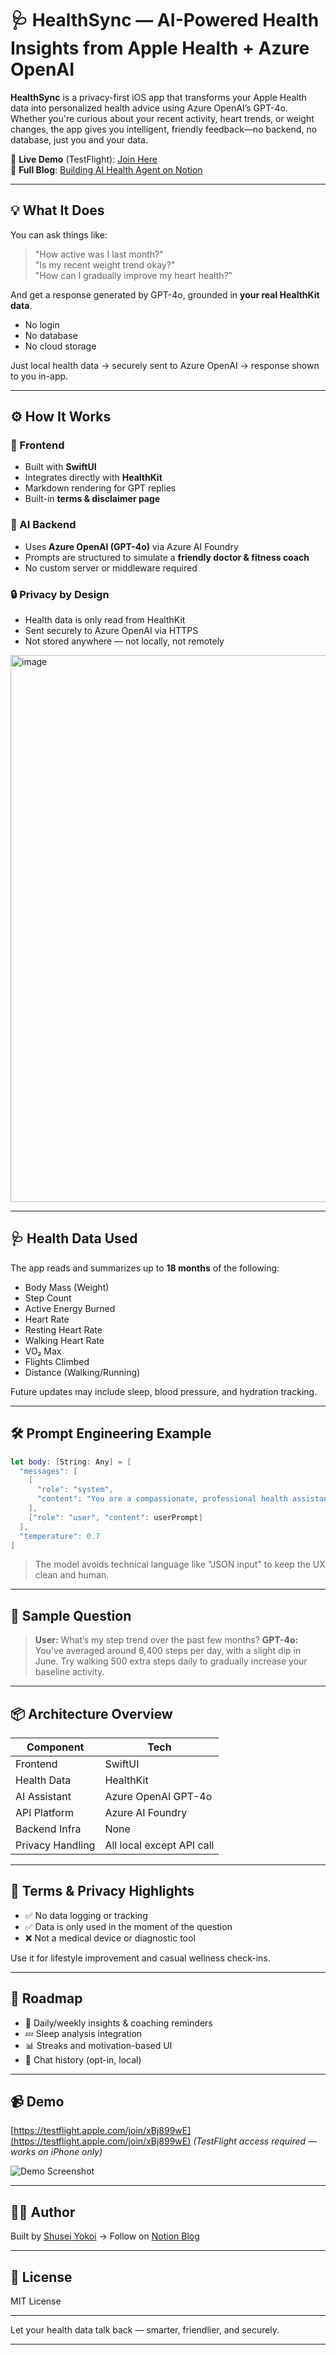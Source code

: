 
# 🩺 HealthSync — AI-Powered Health Insights from Apple Health + Azure OpenAI

**HealthSync** is a privacy-first iOS app that transforms your Apple Health data into personalized health advice using Azure OpenAI’s GPT-4o. Whether you're curious about your recent activity, heart trends, or weight changes, the app gives you intelligent, friendly feedback—no backend, no database, just you and your data.

🔗 **Live Demo** (TestFlight): [Join Here](https://testflight.apple.com/join/xBj899wE)  
📝 **Full Blog**: [Building AI Health Agent on Notion](https://shuseiyokoi.notion.site/Building-iOS-AI-Health-Agent-App-Using-Azure-OpenAI-SwiftUI-1ecf61fbe85c80e58c42c8df31fafc4f)



---

## 💡 What It Does

You can ask things like:
> "How active was I last month?"  
> "Is my recent weight trend okay?"  
> "How can I gradually improve my heart health?"  

And get a response generated by GPT-4o, grounded in **your real HealthKit data**.

- No login
- No database
- No cloud storage

Just local health data → securely sent to Azure OpenAI → response shown to you in-app.

---

## ⚙️ How It Works

### 📲 Frontend
- Built with **SwiftUI**
- Integrates directly with **HealthKit**
- Markdown rendering for GPT replies
- Built-in **terms & disclaimer page**

### 🧠 AI Backend
- Uses **Azure OpenAI (GPT-4o)** via Azure AI Foundry
- Prompts are structured to simulate a **friendly doctor & fitness coach**
- No custom server or middleware required

### 🔒 Privacy by Design
- Health data is only read from HealthKit
- Sent securely to Azure OpenAI via HTTPS
- Not stored anywhere — not locally, not remotely

<img width="2048" height="875" alt="image" src="https://github.com/user-attachments/assets/b34d1987-f99a-48ad-a3f5-09342258f02e" />


---

## 🩺 Health Data Used

The app reads and summarizes up to **18 months** of the following:

- Body Mass (Weight)
- Step Count
- Active Energy Burned
- Heart Rate
- Resting Heart Rate
- Walking Heart Rate
- VO₂ Max
- Flights Climbed
- Distance (Walking/Running)

Future updates may include sleep, blood pressure, and hydration tracking.

---

## 🛠 Prompt Engineering Example

```swift
let body: [String: Any] = [
  "messages": [
    [
      "role": "system",
      "content": "You are a compassionate, professional health assistant..."
    ],
    ["role": "user", "content": userPrompt]
  ],
  "temperature": 0.7
]
````

> The model avoids technical language like "JSON input" to keep the UX clean and human.

---

## 🧪 Sample Question

> **User:** What’s my step trend over the past few months?
> **GPT-4o:** You've averaged around 6,400 steps per day, with a slight dip in June. Try walking 500 extra steps daily to gradually increase your baseline activity.

---

## 📦 Architecture Overview

| Component        | Tech                      |
| ---------------- | ------------------------- |
| Frontend         | SwiftUI                   |
| Health Data      | HealthKit                 |
| AI Assistant     | Azure OpenAI GPT-4o       |
| API Platform     | Azure AI Foundry          |
| Backend Infra    | None                      |
| Privacy Handling | All local except API call |

---

## 📃 Terms & Privacy Highlights

* ✅ No data logging or tracking
* ✅ Data is only used in the moment of the question
* ❌ Not a medical device or diagnostic tool

Use it for lifestyle improvement and casual wellness check-ins.

---

## 🔭 Roadmap

* 🔁 Daily/weekly insights & coaching reminders
* 💤 Sleep analysis integration
* 📊 Streaks and motivation-based UI
* 💬 Chat history (opt-in, local)

---

## 📹 Demo

[https://testflight.apple.com/join/xBj899wE](https://testflight.apple.com/join/xBj899wE)
*(TestFlight access required — works on iPhone only)*

![Demo Screenshot](./images/healthsync-screenshot.png)

---

## 👨‍💻 Author

Built by [Shusei Yokoi](https://github.com/shuseiyokoi)
→ Follow on [Notion Blog](https://shuseiyokoi.notion.site/Building-iOS-AI-Health-Agent-App-Using-Azure-OpenAI-SwiftUI-1ecf61fbe85c80e58c42c8df31fafc4f)

---

## 📄 License

MIT License

---

Let your health data talk back — smarter, friendlier, and securely.


---
